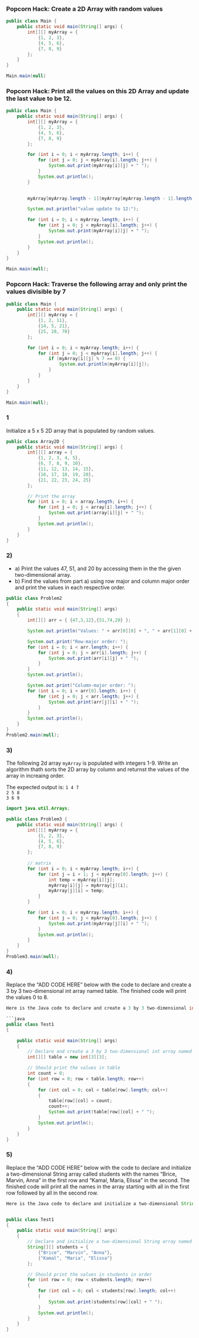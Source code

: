 ### Popcorn Hack: Create a 2D Array with random values

```java
public class Main {
    public static void main(String[] args) {
        int[][] myArray = {
            {1, 2, 3},
            {4, 5, 6},
            {7, 8, 9}
        };
    }
}

Main.main(null)
```

### Popcorn Hack: Print all the values on this 2D Array and update the last value to be 12.

```java
public class Main {
    public static void main(String[] args) {
        int[][] myArray = {
            {1, 2, 3},
            {4, 5, 6},
            {7, 8, 9}
        };

        for (int i = 0; i < myArray.length; i++) {
            for (int j = 0; j < myArray[i].length; j++) {
                System.out.print(myArray[i][j] + " ");
            }
            System.out.println();
        }

        
        myArray[myArray.length - 1][myArray[myArray.length - 1].length - 1] = 12;

        System.out.println("value update to 12:");

        for (int i = 0; i < myArray.length; i++) {
            for (int j = 0; j < myArray[i].length; j++) {
                System.out.print(myArray[i][j] + " ");
            }
            System.out.println();
        }
    }
}

Main.main(null);
```

### Popcorn Hack: Traverse the following array and only print the values divisible by 7

```java
public class Main {
    public static void main(String[] args) {
        int[][] myArray = {
            {1, 2, 11},
            {14, 5, 21},
            {25, 28, 70}
        };

        for (int i = 0; i < myArray.length; i++) {
            for (int j = 0; j < myArray[i].length; j++) {
                if (myArray[i][j] % 7 == 0) {
                    System.out.println(myArray[i][j]);
                }
            }
        }
    }
}

Main.main(null);
```

### 1
Initialize a 5 x 5 2D array that is populated by random values.

```java
public class Array2D {
    public static void main(String[] args) {
        int[][] array = {
            {1, 2, 3, 4, 5},
            {6, 7, 8, 9, 10},
            {11, 12, 13, 14, 15},
            {16, 17, 18, 19, 20},
            {21, 22, 23, 24, 25}
        };

        // Print the array
        for (int i = 0; i < array.length; i++) {
            for (int j = 0; j < array[i].length; j++) {
                System.out.print(array[i][j] + " ");
            }
            System.out.println();
        }
    }
}
```

### 2)
- a) Print the values 47, 51, and 20 by accessing them in the the given two-dimensional array.
- b) Find the values from part a) using row major and column major order and print the values in each respective order.

```java
public class Problem2
{
    public static void main(String[] args)
    {
        int[][] arr = { {47,3,12},{51,74,20} };

        System.out.println("Values: " + arr[0][0] + ", " + arr[1][0] + ", " + arr[1][2]);

        System.out.print("Row-major order: ");
        for (int i = 0; i < arr.length; i++) {
            for (int j = 0; j < arr[i].length; j++) {
                System.out.print(arr[i][j] + " ");
            }
        }
        System.out.println();

        System.out.print("Column-major order: ");
        for (int i = 0; i < arr[0].length; i++) {
            for (int j = 0; j < arr.length; j++) {
                System.out.print(arr[j][i] + " ");
            }
        }
        System.out.println();
    }
}
Problem2.main(null);

```

### 3) 
The following 2d array `myArray` is populated with integers 1-9. Write an algorithm thath sorts the 2D array by column and returnst the values of the array in increaing order.

The expected output is:
`1 4 7`<br>
`2 5 8`<br>
`3 6 9`<br>

```java
import java.util.Arrays;

public class Problem3 {
    public static void main(String[] args) { 
        int[][] myArray = { 
            {1, 2, 3},
            {4, 5, 6},
            {7, 8, 9}
        };
        
        // matrix
        for (int i = 0; i < myArray.length; i++) {
            for (int j = i + 1; j < myArray[0].length; j++) {
                int temp = myArray[i][j];
                myArray[i][j] = myArray[j][i];
                myArray[j][i] = temp;
            }
        }

        for (int i = 0; i < myArray.length; i++) {
            for (int j = 0; j < myArray[0].length; j++) {
                System.out.print(myArray[j][i] + " ");
            }
            System.out.println();
        }
    }
}
Problem3.main(null);
```

### 4) 
Replace the “ADD CODE HERE” below with the code to declare and create a 3 by 3 two-dimensional int array named table. The finished code will print the values 0 to 8.

```java
Here is the Java code to declare and create a 3 by 3 two-dimensional int array named table:

```java
public class Test1
{

    public static void main(String[] args)
    {
        // Declare and create a 3 by 3 two-dimensional int array named table
        int[][] table = new int[3][3];

        // Should print the values in table
        int count = 0;
        for (int row = 0; row < table.length; row++)
        {
            for (int col = 0; col < table[row].length; col++)
            {
                table[row][col] = count;
                count++;
                System.out.print(table[row][col] + " ");
            }
            System.out.println();
        }
    }
}
```

### 5)
Replace the “ADD CODE HERE” below with the code to declare and initialize a two-dimensional String array called students with the names “Brice, Marvin, Anna” in the first row and “Kamal, Maria, Elissa” in the second. The finished code will print all the names in the array starting with all in the first row followed by all in the second row.

```java
Here is the Java code to declare and initialize a two-dimensional String array named students with the names "Brice, Marvin, Anna" in the first row and "Kamal, Maria, Elissa" in the second:


public class Test1
{
    public static void main(String[] args)
    {
        // Declare and initialize a two-dimensional String array named students
        String[][] students = { 
            {"Brice", "Marvin", "Anna"},
            {"Kamal", "Maria", "Elissa"}
        };

        // Should print the values in students in order
        for (int row = 0; row < students.length; row++)
        {
            for (int col = 0; col < students[row].length; col++)
            {
                System.out.print(students[row][col] + " ");
            }
            System.out.println();
        }
    }
}
```